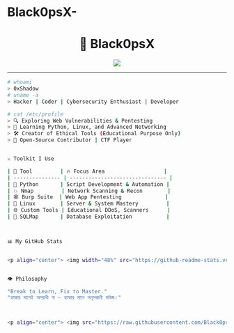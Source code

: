 # Black0psX-

<h1 align="center">🧠 Black0psX</h1>
<p align="center">
  <img src="https://readme-typing-svg.herokuapp.com?font=Fira+Code&size=22&pause=1000&color=00F7A4&center=true&vCenter=true&width=500&lines=Full-time+Ethical+Hacker+%F0%9F%9A%A8;Part-time+Code+Wizard+%F0%9F%A7%91%E2%80%8D%F0%9F%92%BB;Always+Learning%2C+Always+Watching+%F0%9F%92%AC" />
</p>

---

```bash
# whoami
> 0xShadow
# uname -a
> Hacker | Coder | Cybersecurity Enthusiast | Developer

# cat /etc/profile
> 🔍 Exploring Web Vulnerabilities & Pentesting  
> 🧠 Learning Python, Linux, and Advanced Networking  
> 🛠️ Creator of Ethical Tools (Educational Purpose Only)  
> 🎯 Open-Source Contributor | CTF Player


⚔️ Toolkit I Use

| 🧰 Tool         | 🔥 Focus Area                   |
| --------------- | ------------------------------- |
| 🐍 Python       | Script Development & Automation |
| 💥 Nmap         | Network Scanning & Recon        |
| 🕸️ Burp Suite  | Web App Pentesting              |
| 🐧 Linux        | Server & System Mastery         |
| 🌐 Custom Tools | Educational DDoS, Scanners      |
| 🧪 SQLMap       | Database Exploitation           |



📊 My GitHub Stats


<p align="center"> <img width="48%" src="https://github-readme-stats.vercel.app/api?username=Black0psX&show_icons=true&theme=radical" /> <img width="48%" src="https://github-readme-stats.vercel.app/api/top-langs/?username=Black0psX&layout=compact&theme=radical" /> </p>


👁️ Philosophy

"Break to Learn, Fix to Master."
"হ্যাকার মানেই অপরাধী না — হ্যাকার মানে অনুসন্ধানী মস্তিষ্ক।"



<p align="center"> <img src="https://raw.githubusercontent.com/Black0psX/Black0psX/output/github-contribution-grid-snake.svg" alt="github snake animation" /> </p> ```




